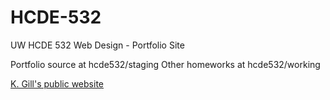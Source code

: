 # HCDE-532
UW HCDE 532 Web Design - Portfolio Site

Portfolio source at hcde532/staging
Other homeworks at hcde532/working


[K. Gill's public website](http://ux.kegill.com/courses/hcde-532-web-design-studio/schedule)
